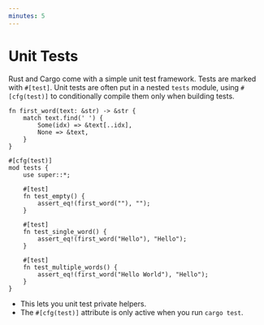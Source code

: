 ```yaml
---
minutes: 5
---
```


# Unit Tests

Rust and Cargo come with a simple unit test framework. Tests are marked with
`#[test]`. Unit tests are often put in a nested `tests` module, using
`#[cfg(test)]` to conditionally compile them only when building tests.

```rust,editable
fn first_word(text: &str) -> &str {
    match text.find(' ') {
        Some(idx) => &text[..idx],
        None => &text,
    }
}

#[cfg(test)]
mod tests {
    use super::*;

    #[test]
    fn test_empty() {
        assert_eq!(first_word(""), "");
    }

    #[test]
    fn test_single_word() {
        assert_eq!(first_word("Hello"), "Hello");
    }

    #[test]
    fn test_multiple_words() {
        assert_eq!(first_word("Hello World"), "Hello");
    }
}
```

- This lets you unit test private helpers.
- The `#[cfg(test)]` attribute is only active when you run `cargo test`.

